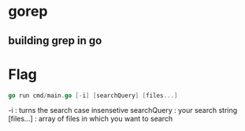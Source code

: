 # gorep

## building grep in go

# Flag

```go
go run cmd/main.go [-i] [searchQuery] [files...]
```

-i : turns the search case insensetive
searchQuery : your search string
[files...] : array of files in which you want to search
